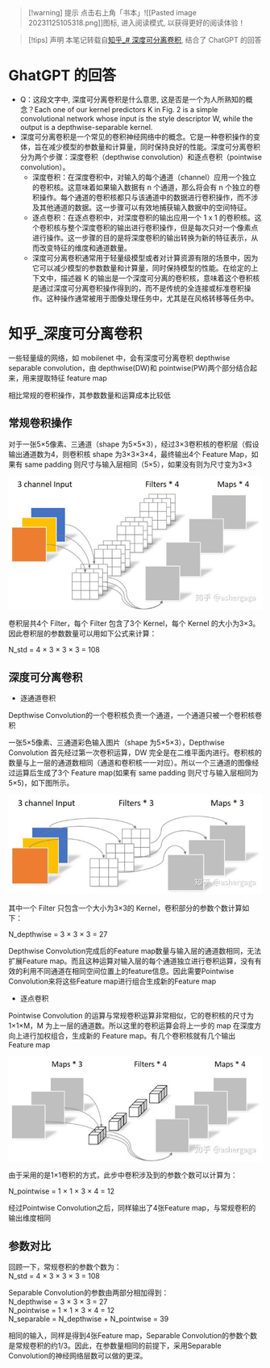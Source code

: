 
>[!warning] 提示
>点击右上角「书本」![[Pasted image 20231125105318.png]]图标, 进入阅读模式, 以获得更好的阅读体验！

>[!tips] 声明
>本笔记转载自[知乎_# 深度可分离卷积](https://zhuanlan.zhihu.com/p/92134485), 结合了 ChatGPT 的回答

# GhatGPT 的回答

- Q：这段文字中, 深度可分离卷积是什么意思, 这是否是一个为人所熟知的概念？Each one of our kernel predictors K in Fig. 2 is a simple convolutional network whose input is the style descriptor W, while the output is a depthwise-separable kernel.
- 深度可分离卷积是一个常见的卷积神经网络中的概念。它是一种卷积操作的变体，旨在减少模型的参数量和计算量，同时保持良好的性能。深度可分离卷积分为两个步骤：深度卷积（depthwise convolution）和逐点卷积（pointwise convolution）。
	- 深度卷积：在深度卷积中，对输入的每个通道（channel）应用一个独立的卷积核。这意味着如果输入数据有 n 个通道，那么将会有 n 个独立的卷积操作。每个通道的卷积核都只与该通道中的数据进行卷积操作，而不涉及其他通道的数据。这一步骤可以有效地捕获输入数据中的空间特征。
	- 逐点卷积：在逐点卷积中，对深度卷积的输出应用一个 1 x 1 的卷积核。这个卷积核与整个深度卷积的输出进行卷积操作，但是每次只对一个像素点进行操作。这一步骤的目的是将深度卷积的输出转换为新的特征表示，从而改变特征的维度和通道数量。
	- 深度可分离卷积通常用于轻量级模型或者对计算资源有限的场景中，因为它可以减少模型的参数数量和计算量，同时保持模型的性能。在给定的上下文中，描述器 K 的输出是一个深度可分离的卷积核，意味着这个卷积核是通过深度可分离卷积操作得到的，而不是传统的全连接或标准卷积操作。这种操作通常被用于图像处理任务中，尤其是在风格转移等任务中。

# 知乎_深度可分离卷积

一些轻量级的网络，如 mobilenet 中，会有深度可分离卷积 depthwise separable convolution，由 depthwise(DW)和 pointwise(PW)两个部分结合起来，用来提取特征 feature map

相比常规的卷积操作，其参数数量和运算成本比较低

## 常规卷积操作

对于一张5×5像素、三通道（shape 为5×5×3），经过3×3卷积核的卷积层（假设输出通道数为4，则卷积核 shape 为3×3×3×4，最终输出4个 Feature Map，如果有 same padding 则尺寸与输入层相同（5×5），如果没有则为尺寸变为3×3

![](https://raw.githubusercontent.com/Nekasu/Blog_pics/main/20240417104412.png)

卷积层共4个 Filter，每个 Filter 包含了3个 Kernel，每个 Kernel 的大小为3×3。因此卷积层的参数数量可以用如下公式来计算：

N_std = 4 × 3 × 3 × 3 = 108

## 深度可分离卷积

- 逐通道卷积

Depthwise Convolution的一个卷积核负责一个通道，一个通道只被一个卷积核卷积

一张5×5像素、三通道彩色输入图片（shape 为5×5×3），Depthwise Convolution 首先经过第一次卷积运算，DW 完全是在二维平面内进行。卷积核的数量与上一层的通道数相同（通道和卷积核一一对应）。所以一个三通道的图像经过运算后生成了3个 Feature map(如果有 same padding 则尺寸与输入层相同为5×5)，如下图所示。

![](https://raw.githubusercontent.com/Nekasu/Blog_pics/main/20240417104430.png)

其中一个 Filter 只包含一个大小为3×3的 Kernel，卷积部分的参数个数计算如下：

N_depthwise = 3 × 3 × 3 = 27

Depthwise Convolution完成后的Feature map数量与输入层的通道数相同，无法扩展Feature map。而且这种运算对输入层的每个通道独立进行卷积运算，没有有效的利用不同通道在相同空间位置上的feature信息。因此需要Pointwise Convolution来将这些Feature map进行组合生成新的Feature map

- 逐点卷积

Pointwise Convolution 的运算与常规卷积运算非常相似，它的卷积核的尺寸为 1×1×M，M 为上一层的通道数。所以这里的卷积运算会将上一步的 map 在深度方向上进行加权组合，生成新的 Feature map。有几个卷积核就有几个输出 Feature map

![](https://raw.githubusercontent.com/Nekasu/Blog_pics/main/20240417104447.png)

由于采用的是1×1卷积的方式，此步中卷积涉及到的参数个数可以计算为：

N_pointwise = 1 × 1 × 3 × 4 = 12

经过Pointwise Convolution之后，同样输出了4张Feature map，与常规卷积的输出维度相同

## **参数对比**

回顾一下，常规卷积的参数个数为：  
N_std = 4 × 3 × 3 × 3 = 108

Separable Convolution的参数由两部分相加得到：  
N_depthwise = 3 × 3 × 3 = 27  
N_pointwise = 1 × 1 × 3 × 4 = 12  
N_separable = N_depthwise + N_pointwise = 39

相同的输入，同样是得到4张Feature map，Separable Convolution的参数个数是常规卷积的约1/3。因此，在参数量相同的前提下，采用Separable Convolution的神经网络层数可以做的更深。